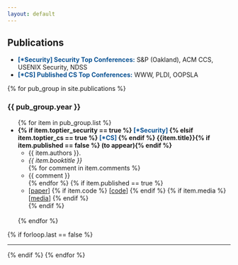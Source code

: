 ```yaml
---
layout: default
---
```

## Publications
<ul>
 <li><font style="color:#0b5394;"><strong>[*Security] Security Top Conferences:</strong></font> S&P (Oakland), ACM CCS, USENIX Security, NDSS </li>
 <li><font style="color:#0b5394;"><strong>[*CS] Published CS Top Conferences:</strong></font> WWW, PLDI, OOPSLA </li>
</ul> 
{% for pub_group in site.publications %}
<h3>{{ pub_group.year }}</h3>
<ul>
{% for item in pub_group.list %}
  <li>
    <strong>
      {% if item.toptier_security == true %}
      <font style="color:#0b5394;">[*Security] </font>
      {% elsif item.toptier_cs == true %}
      <font style="color:#0b5394;">[*CS] </font> 
      {% endif %}
      {{item.title}}{% if item.published == false %} (to appear){% endif %}
    </strong>
    <ul>
      <li>{{ item.authors }}.</li>
      <li><em>{{ item.booktitle }}</em></li>
      {% for comment in item.comments %}
      <li>{{ comment }}</li>
      {% endfor %}
      {% if item.published == true %}
      <li>
        [<a href="{{ item.link }}">paper</a>]
        {% if item.code %}
        [<a href="{{ item.code }}">code</a>]
        {% endif %}
        {% if item.media %}
        [<a href="{{ item.media }}">media</a>]
        {% endif %}
      </li>
      {% endif %}
    </ul>
  </li>
  <br>
{% endfor %}
</ul>
{% if forloop.last == false %}<hr>{% endif %}
{% endfor %}
